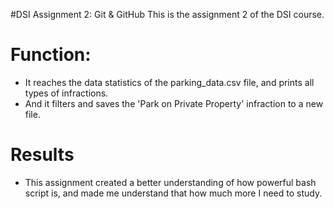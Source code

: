 #DSI Assignment 2: Git & GitHub
This is the assignment 2 of the DSI course.

# Function:
- It reaches the data statistics of the parking_data.csv file, and prints all types of infractions. 
- And it filters and saves the 'Park on Private Property' infraction to a new file.

# Results
- This assignment created a better understanding of how powerful bash script is, and made me understand that how much more I need to study.
